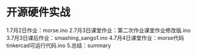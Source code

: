 # 开源硬件实战
1.7月2日作业：morse.ino
2.7月3日课堂作业：第二次作业课堂作业修改版.ino
3.7月3日课后作业：smashing_sango1.ino
4.7月4日课堂作业：morse代码tinkercad可运行代码.ino
5.总结：summary
